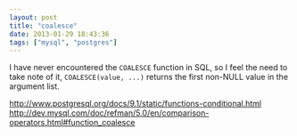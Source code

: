 ```yaml
---
layout: post
title: "coalesce"
date: 2013-01-29 18:43:36
tags: ["mysql", "postgres"]
---
```


I have never encountered the `COALESCE` function in SQL, so I feel the need to
take note of it, `COALESCE(value, ...)` returns the first non-NULL value in the
argument list.

<http://www.postgresql.org/docs/9.1/static/functions-conditional.html>   
<http://dev.mysql.com/doc/refman/5.0/en/comparison-operators.html#function_coalesce>
